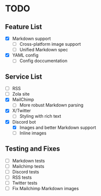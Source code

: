 # TODO

## Feature List
- [X] Markdown support
  - [ ] Cross-platform image support
  - [ ] Unified Markdown spec
- [X] YAML config
  - [ ] Config doccumentation

## Service List
- [ ] RSS
- [ ] Zola site
- [X] MailChimp
  - [ ] More robust Markdown parsing
- [X] X/Twitter
  - [ ] Styling with rich text
- [X] Discord bot
  - [X] Images and better Markdown support
  - [ ] Inline images

## Testing and Fixes
- [ ] Markdown tests
- [ ] Mailchimp tests
- [ ] Discord tests
- [ ] RSS tests
- [ ] Twitter tests
- [ ] Fix Mailchimp Markdown images
